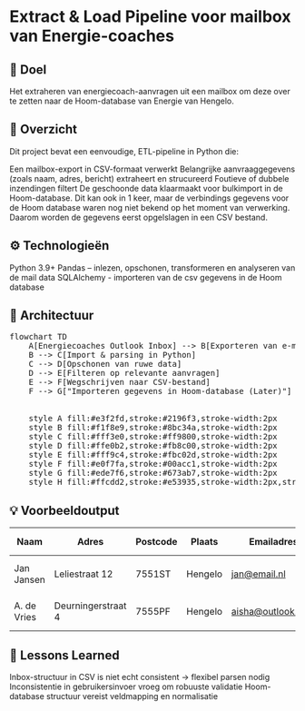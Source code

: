 #  Extract & Load Pipeline voor mailbox van Energie-coaches

## 🔧 Doel
Het extraheren van energiecoach-aanvragen uit een mailbox om deze over te zetten naar de Hoom-database van Energie van Hengelo.

## 📁 Overzicht
Dit project bevat een eenvoudige, ETL-pipeline in Python die:

Een mailbox-export in CSV-formaat verwerkt
Belangrijke aanvraaggegevens (zoals naam, adres, bericht) extraheert en strucureerd
Foutieve of dubbele inzendingen filtert
De geschoonde data klaarmaakt voor bulkimport in de Hoom-database. Dit kan ook in 1 keer, maar de verbindings gegevens voor de Hoom database waren nog niet bekend op het moment van verwerking. Daarom worden de gegevens eerst opgelslagen in een CSV bestand.

## ⚙️ Technologieën
Python 3.9+
Pandas – inlezen, opschonen, transformeren en analyseren van de mail data
SQLAlchemy - importeren van de csv gegevens in de Hoom database
## 📐 Architectuur
<pre class="mermaid">
flowchart TD
    A[Energiecoaches Outlook Inbox] --> B[Exporteren van e-mails]
    B --> C[Import & parsing in Python]
    C --> D[Opschonen van ruwe data]
    D --> E[Filteren op relevante aanvragen]
    E --> F[Wegschrijven naar CSV-bestand]
    F --> G["Importeren gegevens in Hoom-database (Later)"]
  

    style A fill:#e3f2fd,stroke:#2196f3,stroke-width:2px
    style B fill:#f1f8e9,stroke:#8bc34a,stroke-width:2px
    style C fill:#fff3e0,stroke:#ff9800,stroke-width:2px
    style D fill:#ffe0b2,stroke:#fb8c00,stroke-width:2px
    style E fill:#fff9c4,stroke:#fbc02d,stroke-width:2px
    style F fill:#e0f7fa,stroke:#00acc1,stroke-width:2px
    style G fill:#ede7f6,stroke:#673ab7,stroke-width:2px
    style H fill:#ffcdd2,stroke:#e53935,stroke-width:2px,stroke-dasharray: 5 5
</pre>

## 💡 Voorbeeldoutput

| Naam    | Adres |  Postcode  | Plaats | Emailadres | Datum ontvangen| Bericht|
| -------- | ------- |-------- | ------- |-------- | ------- |-------- |
| Jan Jansen  | Leliestraat 12  | 7551ST | Hengelo| jan@email.nl| 2023-10-11| IK wil graag een energiecoach|
| A. de Vries | Deurningerstraat 4    | 7555PF | Hengelo| aisha@outlook.com| 2023-10-11| informatie over zonnepanelen|


## 🚩 Lessons Learned
Inbox-structuur in CSV is niet echt consistent → flexibel parsen nodig
Inconsistentie in gebruikersinvoer vroeg om robuuste validatie
Hoom-database structuur vereist veldmapping en normalisatie

<script type="module">
	import mermaid from 'https://cdn.jsdelivr.net/npm/mermaid@10/dist/mermaid.esm.min.mjs';
	mermaid.initialize({
		startOnLoad: true
	});
</script>
